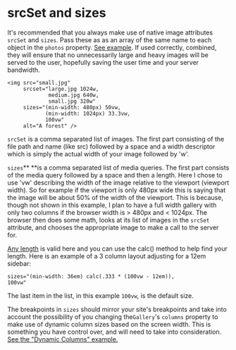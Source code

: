 # srcSet and sizes

It's recommended that you always make use of native image attributes `srcSet` and `sizes`. Pass these as as an array of the same name to each object in the `photos` property. [See example](../examples/srcset-and-sizes.md). If used correctly, combined, they will ensure that no unnecessarily large and heavy images will be served to the user, hopefully saving the user time and your server bandwidth.

```
<img src="small.jpg"
     srcset="large.jpg 1024w,
             medium.jpg 640w,
             small.jpg 320w"
     sizes="(min-width: 480px) 50vw,
            (min-width: 1024px) 33.3vw,
            100vw"
     alt="A forest" />
```

`srcSet` is a comma separated list of images. The first part consisting of the file path and name \(like src\) followed by a space and a width descriptor which is simply the actual width of your image followed by 'w'.

`sizes`** **is a comma separated list of media queries. The first part consists of the media query followed by a space and then a length. Here I chose to use 'vw' describing the width of the image relative to the viewport \(viewport width\). So for example if the viewport is only 480px wide this is saying that the image will be about 50% of the width of the viewport. This is because, though not shown in this example, I plan to have a full width gallery with only two columns if the browser width is &gt; 480px and &lt; 1024px. The browser then does some math, looks at its list of images in the `srcSet` attribute, and chooses the appropriate image to make a call to the server for.

[Any length](https://www.w3.org/TR/css3-values/#lengths) is valid here and you can use the calc\(\) method to help find your length. Here is an example of a 3 column layout adjusting for a 12em sidebar:

```
sizes="(min-width: 36em) calc(.333 * (100vw - 12em)),
100vw"
```

The last item in the list, in this example `100vw`, is the default size.

The breakpoints in `sizes` should mirror your site's breakpoints and take into account the possibility of you changing the`Gallery`'s `columns` property to make use of dynamic column sizes based on the screen width. This is something you have control over, and will need to take into consideration. [See the "Dynamic Columns" example.](../examples/dynamic-columns.md)

